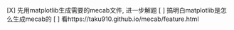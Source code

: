 [X] 先用matplotlib生成需要的mecab文件, 进一步解题
[ ] 搞明白matplotlib是怎么生成mecab的
 [ ] 看https://taku910.github.io/mecab/feature.html